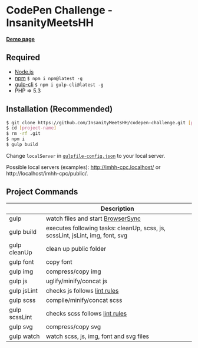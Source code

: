 # CodePen Challenge - InsanityMeetsHH

[**Demo page**](http://cpc.insanitymeetshh.net)

## Required
* [Node.js](http://nodejs.org/en/download/)
* [npm](http://www.npmjs.com/get-npm) `$ npm i npm@latest -g`
* [gulp-cli](https://www.npmjs.com/package/gulp-cli) `$ npm i gulp-cli@latest -g`
* PHP => 5.3

## Installation (Recommended)
```bash
$ git clone https://github.com/InsanityMeetsHH/codepen-challenge.git [project-name]
$ cd [project-name]
$ rm -rf .git
$ npm i
$ gulp build
```
Change `localServer` in [`gulpfile-config.json`](https://github.com/InsanityMeetsHH/gulp-templating/blob/master/gulpfile-config.dist.json) to your local server.

Possible local servers (examples): http://imhh-cpc.localhost/ or http://localhost/imhh-cpc/public/.

## Project Commands
|               | Description                                                                                                     |
|---------------|-----------------------------------------------------------------------------------------------------------------|
| gulp          | watch files and start [BrowserSync](https://www.npmjs.com/package/browser-sync)                                 |
| gulp build    | executes following tasks: cleanUp, scss, js, scssLint, jsLint, img, font, svg                                   |
| gulp cleanUp  | clean up public folder                                                                                          |
| gulp font     | copy font                                                                                                       |
| gulp img      | compress/copy img                                                                                               |
| gulp js       | uglify/minify/concat js                                                                                         |
| gulp jsLint   | checks js follows [lint rules](https://github.com/InsanityMeetsHH/gulp-templating/blob/master/js-lint.json)     |
| gulp scss     | compile/minify/concat scss                                                                                      |
| gulp scssLint | checks scss follows [lint rules](https://github.com/InsanityMeetsHH/gulp-templating/blob/master/scss-lint.json) |
| gulp svg      | compress/copy svg                                                                                               |
| gulp watch    | watch scss, js, img, font and svg files                                                                         |
